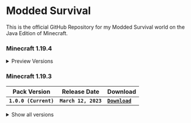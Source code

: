 # Modded Survival

This is the official GitHub Repository for my Modded Survival world on the Java Edition of Minecraft.

### Minecraft 1.19.4

<details>
<summary>Preview Versions</summary>
<p>**No preview versions are available at this time.**</p>
</details>

### Minecraft 1.19.3

| Pack Version | Release Date | Download |
| --- | --- | --- |
| **`1.0.0 (Current)`** | **`March 12, 2023`** | [**`Download`**]() |

<details>
<summary>Show all versions</summary>
<p>**No older versions are available at this time.**</p>
</details>
